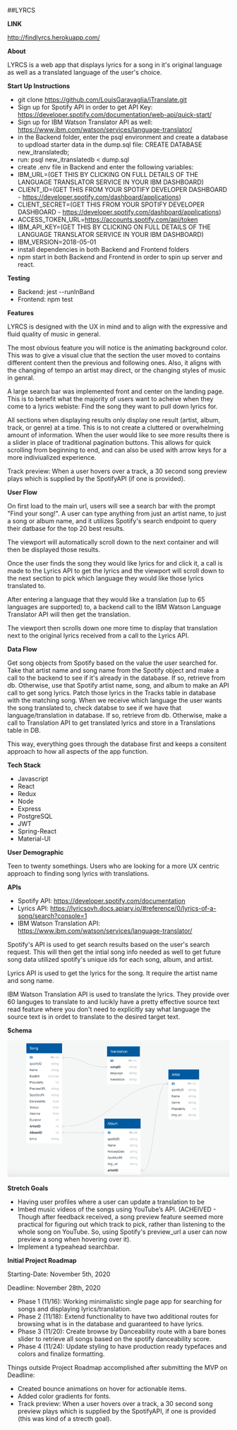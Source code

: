 ##LYRCS


**LINK**

http://findlyrcs.herokuapp.com/

**About**

LYRCS is a web app that displays lyrics for a song in it's original language as well as a translated language of the user's choice. 

**Start Up Instructions**

* git clone https://github.com/LouisGaravaglia/iTranslate.git
* Sign up for Spotify API in order to get API Key: https://developer.spotify.com/documentation/web-api/quick-start/
* Sign up for IBM Watson Translator API as well: https://www.ibm.com/watson/services/language-translator/
* in the Backend folder, enter the psql environment and create a database to updload starter data in the dump.sql file: CREATE DATABASE new_itranslatedb;
* run: psql new_itranslatedb < dump.sql
* create .env file in Backend and enter the following variables:
* IBM_URL=(GET THIS BY CLICKING ON FULL DETAILS OF THE LANGUAGE TRANSLATOR SERVICE IN YOUR IBM DASHBOARD)
* CLIENT_ID=(GET THIS FROM YOUR SPOTIFY DEVELOPER DASHBOARD - https://developer.spotify.com/dashboard/applications)
* CLIENT_SECRET=(GET THIS FROM YOUR SPOTIFY DEVELOPER DASHBOARD - https://developer.spotify.com/dashboard/applications)
* ACCESS_TOKEN_URL=https://accounts.spotify.com/api/token
* IBM_API_KEY=(GET THIS BY CLICKING ON FULL DETAILS OF THE LANGUAGE TRANSLATOR SERVICE IN YOUR IBM DASHBOARD)
* IBM_VERSION=2018-05-01
* install dependencies in both Backend and Frontend folders
* npm start in both Backend and Frontend in order to spin up server and react.

**Testing**

* Backend: jest --runInBand
* Frontend: npm test

**Features**

LYRCS is designed with the UX in mind and to align with the expressive and fluid quality of music in general. 

The most obvious feature you will notice is the animating background color. This was to give a visual clue that the section the user moved to contains different content then the previous and following ones. Also, it aligns with the changing of tempo an artist may direct, or the changing styles of music in genral.

A large search bar was implemented front and center on the landing page. This is to benefit what the majority of users want to acheive when they come to a lyrics webiste: Find the song they want to pull down lyrics for.

All sections when displaying results only display one result (artist, album, track, or genre) at a time. This is to not create a cluttered or overwhelming amount of information. When the user would like to see more results there is a slider in place of traditional pagination buttons. This allows for quick scrolling from beginning to end, and can also be used with arrow keys for a more indiviualized experience.

Track preview: When a user hovers over a track, a 30 second song preview plays which is supplied by the SpotifyAPI (if one is provided).

**User Flow**

On first load to the main url, users will see a search bar with the prompt "Find your song!". A user can type anything from just an artist name, to just a song or album name, and it utilizes Spotify's search endpoint to query their datbase for the top 20 best results.

The viewport will automatically scroll down to the next container and will then be displayed those results. 

Once the user finds the song they would like lyrics for and click it, a call is made to the Lyrics API to get the lyrics and the viewport will scroll down to the next section to pick which language they would like those lyrics translated to. 

After entering a language that they would like a translation (up to 65 languages are supported) to, a backend call to the IBM Watson Language Translator API will then get the translation.

The viewport then scrolls down one more time to display that translation next to the original lyrics received from a call to the Lyrics API.

**Data Flow**

Get song objects from Spotify based on the value the user searched for. Take that artist name and song name from the Spotify object and make a call to the backend to see if it's already in the database. If so, retrieve from db. Otherwise, use that Spotify artist name, song, and album to make an API call to get song lyrics. Patch those lyrics in the Tracks table in database with the matching song. When we receive which language the user wants the song translated to, check databse to see if we have that language/translation in database. If so, retrieve from db. Otherwise, make a call to Translation API to get translated lyrics and store in a Translations table in DB. 

This way, everything goes through the database first and keeps a consitent approach to how all aspects of the app function.

**Tech Stack**

* Javascript
* React
* Redux
* Node
* Express
* PostgreSQL
* JWT
* Spring-React
* Material-UI

**User Demographic**

Teen to twenty somethings. Users who are looking for a more UX centric approach to finding song lyrics with translations.

**APIs**

* Spotify API: https://developer.spotify.com/documentation
* Lyrics API: https://lyricsovh.docs.apiary.io/#reference/0/lyrics-of-a-song/search?console=1
* IBM Watson Translation API: https://www.ibm.com/watson/services/language-translator/

Spotify's API is used to get search results based on the user's search request. This will then get the intial song info needed as well to get future song data utilized spotify's unique ids for each song, album, and artist.

Lyrics API is used to get the lyrics for the song. It require the artist name and song name.

IBM Watson Translation API is used to translate the lyrics. They provide over 60 languges to translate to and lucikly have a pretty effective source text read feature where you don't need to explicitly say what language the source text is in ordet to translate to the desired target text.

**Schema**

![](Schema/schema.png)

**Stretch Goals**

* Having user profiles where a user can update a translation to be 
* Imbed music videos of the songs using YouTube’s API. (ACHEIVED - Though after feedback received, a song preview feature seemed more practical for figuring out which track to pick, rather than listening to the whole song on YouTube. So, using Spotify's preview_url a user can now preview a song when hovering over it).
* Implement a typeahead searchbar.

**Initial Project Roadmap**

Starting-Date: November 5th, 2020 

Deadline: November 28th, 2020

* Phase 1 (11/16): Working minimalistic single page app for searching for songs and displaying lyrics/translation.
* Phase 2 (11/18): Extend functionality to have two additional routes for browsing what is in the database and guaranteed to have lyrics.
* Phase 3 (11/20): Create browse by Danceability route with a bare bones slider to retrieve all songs based on the spotify danceability score.
* Phase 4 (11/24): Update styling to have production ready typefaces and colors and finalize formatting.

Things outside Project Roadmap accomplished after submitting the MVP on Deadline: 

* Created bounce animations on hover for actionable items. 
* Added color gradients for fonts.
* Track preview: When a user hovers over a track, a 30 second song preview plays which is supplied by the SpotifyAPI, if one is provided (this was kind of a strecth goal).
